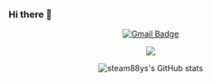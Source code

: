 ### Hi there 👋

<!--
**steam88ys/steam88ys** is a ✨ _special_ ✨ repository because its `README.md` (this file) appears on your GitHub profile.

Here are some ideas to get you started:

- 🔭 I’m currently working on ...
- 🌱 I’m currently learning ...
- 👯 I’m looking to collaborate on ...
- 🤔 I’m looking for help with ...
- 💬 Ask me about ...
- 📫 How to reach me: ...
- 😄 Pronouns: ...
- ⚡ Fun fact: ...
--><div align="center">
[![Gmail Badge](https://img.shields.io/badge/Gmail-d14836?style=flat-square&logo=Gmail&logoColor=white&link=mailto:s2102@e-mirim.hs.kr)](mailto:snugyun01@gmail.com)  
  
<img src="https://img.shields.io/badge/HTML5-E34F26?style=flat-square&logo=HTML5&logoColor=white" />
  
![steam88ys's GitHub stats](https://github-readme-stats.vercel.app/api?username=steam88ys&show_icons=true&theme=merko)
  
</div>
